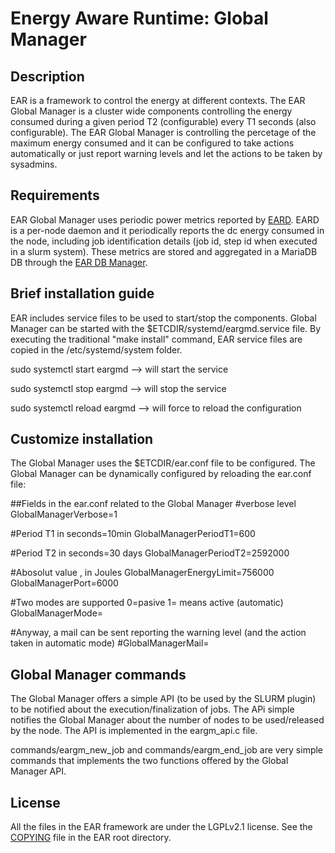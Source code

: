 # Energy Aware Runtime: Global Manager
Description
-----------

EAR is a framework to control the energy at different contexts. The EAR Global Manager is a cluster wide components controlling the energy consumed during a given period T2 (configurable) every T1 seconds (also configurable). The EAR Global Manager is controlling the percetage of the maximum energy consumed and it can be configured to take actions automatically or just report warning levels and let the actions to be taken by sysadmins. 

Requirements
------------

EAR Global Manager uses periodic power metrics reported by [EARD](../daemon/README.md). EARD is a per-node daemon and it periodically reports the dc energy consumed in the node, including job identification details (job id, step id when executed in a slurm system). These metrics are stored and aggregated in a MariaDB DB through the [EAR DB Manager](../database_cache/REAME.md).

Brief installation guide
------------------------

EAR includes service files to be used to start/stop the components. Global Manager can be started with the $ETCDIR/systemd/eargmd.service file. By executing the traditional "make install" command, EAR service files are copied in the /etc/systemd/system folder.

sudo systemctl start eargmd --> will start the service

sudo systemctl stop eargmd --> will stop the service

sudo systemctl reload eargmd --> will force to reload the configuration 

Customize installation
----------------------

The Global Manager uses the $ETCDIR/ear.conf file to be configured. The Global Manager can be dynamically configured by reloading the ear.conf file:

##Fields in the ear.conf related to the Global Manager
#verbose level
GlobalManagerVerbose=1

#Period T1 in seconds=10min
GlobalManagerPeriodT1=600

#Period T2 in seconds=30 days
GlobalManagerPeriodT2=2592000

#Abosolut value , in Joules
GlobalManagerEnergyLimit=756000
GlobalManagerPort=6000

#Two modes are supported 0=pasive 1= means active (automatic)
GlobalManagerMode=

#Anyway, a mail can be sent reporting the warning level (and the action taken in automatic mode)
#GlobalManagerMail=



Global Manager commands
----------------------

The Global Manager  offers a simple API (to be used by the SLURM plugin) to be notified about the execution/finalization of jobs. The APi simple notifies the Global Manager about the number of nodes to be used/released by the node. The API is implemented in the eargm_api.c file.

commands/eargm_new_job and commands/eargm_end_job are very simple commands that implements the two functions offered by the Global Manager API.


License
-------
All the files in the EAR framework are under the LGPLv2.1 license. See the [COPYING](../../COPYING) file in the EAR root directory.  
